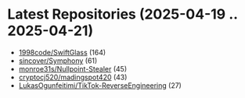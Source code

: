 # Latest Repositories (2025-04-19 .. 2025-04-21)

- [1998code/SwiftGlass](https://github.com/1998code/SwiftGlass) (164)
- [sincover/Symphony](https://github.com/sincover/Symphony) (61)
- [monroe31s/Nullpoint-Stealer](https://github.com/monroe31s/Nullpoint-Stealer) (45)
- [cryptocj520/madingspot420](https://github.com/cryptocj520/madingspot420) (43)
- [LukasOgunfeitimi/TikTok-ReverseEngineering](https://github.com/LukasOgunfeitimi/TikTok-ReverseEngineering) (27)
